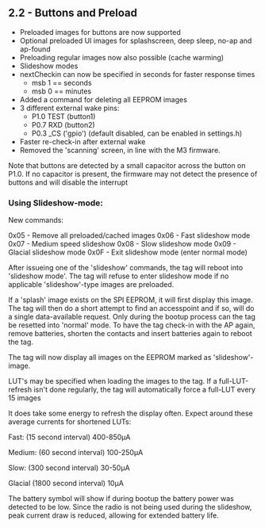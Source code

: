 ## 2.2 - Buttons and Preload ## 

- Preloaded images for buttons are now supported
- Optional preloaded UI images for splashscreen, deep sleep, no-ap and ap-found
- Preloading regular images now also possible (cache warming)
- Slideshow modes
- nextCheckin can now be specified in seconds for faster response times
	- msb 1 == seconds
	- msb 0 == minutes
- Added a command for deleting all EEPROM images
- 3 different external wake pins:
	- P1.0 TEST (button1)
	- P0.7 RXD (button2)
	- P0.3 _CS ('gpio') (default disabled, can be enabled in settings.h)
- Faster re-check-in after external wake
- Removed the 'scanning' screen, in line with the M3 firmware.

Note that buttons are detected by a small capacitor across the button on P1.0. If no capacitor is present, the firmware may not detect the presence of buttons and will disable the interrupt


### Using Slideshow-mode:

New commands:

0x05 - Remove all preloaded/cached images
0x06 - Fast slideshow mode
0x07 - Medium speed slideshow
0x08 - Slow slideshow mode
0x09 - Glacial slideshow mode
0x0F - Exit slideshow mode (enter normal mode)

After issueing one of the 'slideshow' commands, the tag will reboot into 'slideshow mode'. The tag will refuse to enter slideshow mode if no applicable 'slideshow'-type images are preloaded.

If a 'splash' image exists on the SPI EEPROM, it will first display this image. The tag will then do a short attempt to find an accesspoint and if so, will do a single data-available request. Only during the bootup process can the tag be resetted into 'normal' mode. To have the tag check-in with the AP again, remove batteries, shorten the contacts and insert batteries again to reboot the tag.

The tag will now display all images on the EEPROM marked as 'slideshow'-image. 

LUT's may be specified when loading the images to the tag. If a full-LUT-refresh isn't done regularly, the tag will automatically force a full-LUT every 15 images

It does take some energy to refresh the display often. Expect around these average currents for shortened LUTs:

Fast: (15 second interval) 400-850µA

Medium: (60 second interval) 100-250µA

Slow: (300 second interval) 30-50µA

Glacial (1800 second interval) 10µA


The battery symbol will show if during bootup the battery power was detected to be low. Since the radio is not being used during the slideshow, peak current draw is reduced, allowing for extended battery life.
